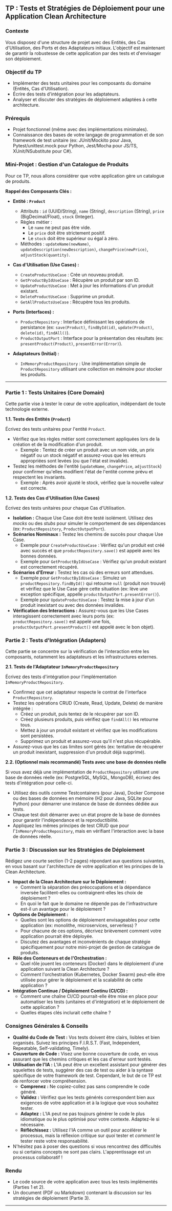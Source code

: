 
## TP : Tests et Stratégies de Déploiement pour une Application Clean Architecture

### Contexte

Vous disposez d'une structure de projet avec des Entités, des Cas d'Utilisation, des Ports et des Adaptateurs initiaux. L'objectif est maintenant de garantir la robustesse de cette application par des tests et d'envisager son déploiement.

### Objectif du TP

*   Implémenter des tests unitaires pour les composants du domaine (Entités, Cas d'Utilisation).
*   Écrire des tests d'intégration pour les adaptateurs.
*   Analyser et discuter des stratégies de déploiement adaptées à cette architecture.

### Prérequis

*   Projet fonctionnel (même avec des implémentations minimales).
*   Connaissance des bases de votre langage de programmation et de son framework de test unitaire (ex: JUnit/Mockito pour Java, Pytest/unittest.mock pour Python, Jest/Mocha pour JS/TS, XUnit/NSubstitute pour C#).

### Mini-Projet : Gestion d'un Catalogue de Produits

Pour ce TP, nous allons considérer que votre application gère un catalogue de produits.

**Rappel des Composants Clés :**

*   **Entité : `Product`**
    *   Attributs : `id` (UUID/String), `name` (String), `description` (String), `price` (BigDecimal/Float), `stock` (Integer).
    *   Règles métier :
        *   Le `name` ne peut pas être vide.
        *   Le `price` doit être strictement positif.
        *   Le `stock` doit être supérieur ou égal à zéro.
    *   Méthodes : `updateName(newName)`, `updateDescription(newDescription)`, `changePrice(newPrice)`, `adjustStock(quantity)`.

*   **Cas d'Utilisation (Use Cases) :**
    *   `CreateProductUseCase` : Crée un nouveau produit.
    *   `GetProductByIdUseCase` : Récupère un produit par son ID.
    *   `UpdateProductUseCase` : Met à jour les informations d'un produit existant.
    *   `DeleteProductUseCase` : Supprime un produit.
    *   `GetAllProductsUseCase` : Récupère tous les produits.

*   **Ports (Interfaces) :**
    *   `ProductRepository` : Interface définissant les opérations de persistance (ex: `save(Product)`, `findById(id)`, `update(Product)`, `delete(id)`, `findAll()`).
    *   `ProductOutputPort` : Interface pour la présentation des résultats (ex: `presentProduct(Product)`, `presentError(Error)`).

*   **Adaptateurs (Initial) :**
    *   `InMemoryProductRepository` : Une implémentation simple de `ProductRepository` utilisant une collection en mémoire pour stocker les produits.

---

### Partie 1 : Tests Unitaires (Core Domain)

Cette partie vise à tester le cœur de votre application, indépendant de toute technologie externe.

**1.1. Tests des Entités (`Product`)**

Écrivez des tests unitaires pour l'entité `Product`.

*   Vérifiez que les règles métier sont correctement appliquées lors de la création et de la modification d'un produit.
    *   Exemple : Tentez de créer un produit avec un nom vide, un prix négatif ou un stock négatif et assurez-vous que les erreurs appropriées sont levées (ou que l'état est invalide).
*   Testez les méthodes de l'entité (`updateName`, `changePrice`, `adjustStock`) pour confirmer qu'elles modifient l'état de l'entité comme prévu et respectent les invariants.
    *   Exemple : Après avoir ajusté le stock, vérifiez que la nouvelle valeur est correcte.

**1.2. Tests des Cas d'Utilisation (Use Cases)**

Écrivez des tests unitaires pour chaque Cas d'Utilisation.

*   **Isolation :** Chaque Use Case doit être testé isolément. Utilisez des *mocks* ou des *stubs* pour simuler le comportement de ses dépendances (ex: `ProductRepository`, `ProductOutputPort`).
*   **Scénarios Nominaux :** Testez les chemins de succès pour chaque Use Case.
    *   Exemple pour `CreateProductUseCase` : Vérifiez qu'un produit est créé avec succès et que `productRepository.save()` est appelé avec les bonnes données.
    *   Exemple pour `GetProductByIdUseCase` : Vérifiez qu'un produit existant est correctement récupéré.
*   **Scénarios d'Erreur :** Testez les cas où des erreurs sont attendues.
    *   Exemple pour `GetProductByIdUseCase` : Simulez un `productRepository.findById()` qui retourne `null` (produit non trouvé) et vérifiez que le Use Case gère cette situation (ex: lève une exception spécifique, appelle `productOutputPort.presentError()`).
    *   Exemple pour `UpdateProductUseCase` : Testez la mise à jour d'un produit inexistant ou avec des données invalides.
*   **Vérification des Interactions :** Assurez-vous que les Use Cases interagissent correctement avec leurs ports (ex: `productRepository.save()` est appelé une fois, `productOutputPort.presentProduct()` est appelé avec le bon objet).

### Partie 2 : Tests d'Intégration (Adapters)

Cette partie se concentre sur la vérification de l'interaction entre les composants, notamment les adaptateurs et les infrastructures externes.

**2.1. Tests de l'Adaptateur `InMemoryProductRepository`**

Écrivez des tests d'intégration pour l'implémentation `InMemoryProductRepository`.

*   Confirmez que cet adaptateur respecte le contrat de l'interface `ProductRepository`.
*   Testez les opérations CRUD (Create, Read, Update, Delete) de manière intégrée :
    *   Créez un produit, puis tentez de le récupérer par son ID.
    *   Créez plusieurs produits, puis vérifiez que `findAll()` les retourne tous.
    *   Mettez à jour un produit existant et vérifiez que les modifications sont persistées.
    *   Supprimez un produit et assurez-vous qu'il n'est plus récupérable.
*   Assurez-vous que les cas limites sont gérés (ex: tentative de récupérer un produit inexistant, suppression d'un produit déjà supprimé).

**2.2. (Optionnel mais recommandé) Tests avec une base de données réelle**

Si vous avez déjà une implémentation de `ProductRepository` utilisant une base de données réelle (ex: PostgreSQL, MySQL, MongoDB), écrivez des tests d'intégration pour celle-ci.

*   Utilisez des outils comme Testcontainers (pour Java), Docker Compose ou des bases de données en mémoire (H2 pour Java, SQLite pour Python) pour démarrer une instance de base de données dédiée aux tests.
*   Chaque test doit démarrer avec un état propre de la base de données pour garantir l'indépendance et la reproductibilité.
*   Appliquez les mêmes principes de test CRUD que pour l'`InMemoryProductRepository`, mais en vérifiant l'interaction avec la base de données réelle.

### Partie 3 : Discussion sur les Stratégies de Déploiement

Rédigez une courte section (1-2 pages) répondant aux questions suivantes, en vous basant sur l'architecture de votre application et les principes de la Clean Architecture.

*   **Impact de la Clean Architecture sur le Déploiement :**
    *   Comment la séparation des préoccupations et la dépendance inversée facilitent-elles ou contraignent-elles les choix de déploiement ?
    *   En quoi le fait que le domaine ne dépende pas de l'infrastructure est-il un avantage pour le déploiement ?
*   **Options de Déploiement :**
    *   Quelles sont les options de déploiement envisageables pour cette application (ex: monolithe, microservices, serverless) ?
    *   Pour chacune de ces options, décrivez brièvement comment votre application pourrait être déployée.
    *   Discutez des avantages et inconvénients de chaque stratégie spécifiquement pour notre mini-projet de gestion de catalogue de produits.
*   **Rôle des Conteneurs et de l'Orchestration :**
    *   Quel rôle jouent les conteneurs (Docker) dans le déploiement d'une application suivant la Clean Architecture ?
    *   Comment l'orchestration (Kubernetes, Docker Swarm) peut-elle être utilisée pour gérer le déploiement et la scalabilité de cette application ?
*   **Intégration Continue / Déploiement Continu (CI/CD) :**
    *   Comment une chaîne CI/CD pourrait-elle être mise en place pour automatiser les tests (unitaires et d'intégration) et le déploiement de cette application ?
    *   Quelles étapes clés inclurait cette chaîne ?

### Consignes Générales & Conseils

*   **Qualité du Code de Test :** Vos tests doivent être clairs, lisibles et bien organisés. Suivez les principes F.I.R.S.T. (Fast, Independent, Repeatable, Self-validating, Timely).
*   **Couverture de Code :** Visez une bonne couverture de code, en vous assurant que les chemins critiques et les cas d'erreur sont testés.
*   **Utilisation de l'IA :** L'IA peut être un excellent assistant pour générer des squelettes de tests, suggérer des cas de test ou aider à la syntaxe spécifique de votre framework de test. Cependant, le but de ce TP est de renforcer votre compréhension.
    *   **Comprenez :** Ne copiez-collez pas sans comprendre le code généré.
    *   **Validez :** Vérifiez que les tests générés correspondent bien aux exigences de votre application et à la logique que vous souhaitez tester.
    *   **Adaptez :** L'IA peut ne pas toujours générer le code le plus idiomatique ou le plus optimisé pour votre contexte. Adaptez-le si nécessaire.
    *   **Réfléchissez :** Utilisez l'IA comme un outil pour accélérer le processus, mais la réflexion critique sur *quoi* tester et *comment* le tester reste votre responsabilité.
*   N'hésitez pas à poser des questions si vous rencontrez des difficultés ou si certains concepts ne sont pas clairs. L'apprentissage est un processus collaboratif !

### Rendu

*   Le code source de votre application avec tous les tests implémentés (Parties 1 et 2).
*   Un document (PDF ou Markdown) contenant la discussion sur les stratégies de déploiement (Partie 3).

---